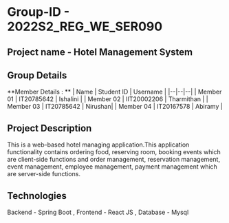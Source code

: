 # Group-ID - 2022S2_REG_WE_SER090
## Project name - Hotel Management System
## Group Details

**Member Details : **
| Name | Student ID | Username |
|--|--|--|
| Member 01 | IT20785642 | Ishalini |
| Member 02 | IIT20002206 | Tharmithan |
| Member 03 | IT20785642 | Nirushan|
| Member 04 | IT20167578 | Abiramy |

## Project Description
This is a web-based hotel managing application.This application functionality 
contains ordering food, reserving room, booking events which are client-side functions and 
order management, reservation management, event management, employee management, payment management
which are server-side functions. 

## Technologies
Backend - Spring Boot ,
Frontend - React JS ,
Database - Mysql
